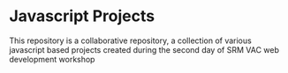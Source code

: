 # Javascript Projects
This repository is a collaborative repository, a collection of various javascript based projects created during the second day of SRM VAC web development workshop

